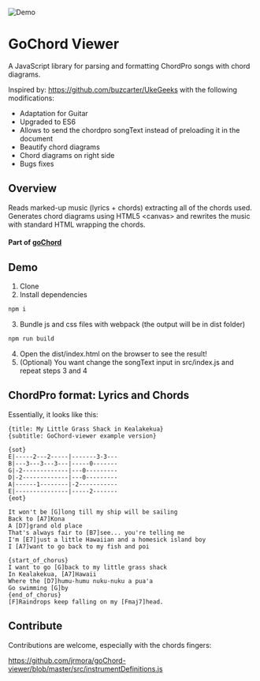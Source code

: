![Demo](https://github.com/jrmora/goChord-viewer/blob/master/GoChordViewer.png)

# GoChord Viewer
A JavaScript library for parsing and formatting ChordPro songs with chord diagrams.

Inspired by: https://github.com/buzcarter/UkeGeeks with the following modifications:

* Adaptation for Guitar
* Upgraded to ES6 
* Allows to send the chordpro songText instead of preloading it in the document
* Beautify chord diagrams
* Chord diagrams on right side
* Bugs fixes

## Overview
Reads marked-up music (lyrics + chords) extracting all of the chords used.
Generates chord diagrams using HTML5 &lt;canvas&gt; and rewrites the music with standard HTML wrapping the chords.

#### Part of [goChord](https://gochord.com/)

## Demo
1.  Clone
2.  Install dependencies
```bash 
npm i
```
3.  Bundle js and css files with webpack (the output will be in dist folder)
```bash 
npm run build
```
4.  Open the dist/index.html on the browser to see the result!
5.  (Optional) You want change the songText input in src/index.js and repeat steps 3 and 4

## ChordPro format: Lyrics and Chords

Essentially, it looks like this:

```
{title: My Little Grass Shack in Kealakekua}
{subtitle: GoChord-viewer example version}

{sot}
E|-----2---2-----|-------3-3---
B|---3---3---3---|-----0-------
G|-2-------------|---0---------
D|-2-------------|---0---------
A|------1--------|-2-----------
E|---------------|-----2-------
{eot}

It won't be [G]long till my ship will be sailing
Back to [A7]Kona
A [D7]grand old place
That's always fair to [B7]see... you're telling me
I'm [E7]just a little Hawaiian and a homesick island boy
I [A7]want to go back to my fish and poi

{start_of_chorus}
I want to go [G]back to my little grass shack
In Kealakekua, [A7]Hawaii
Where the [D7]humu-humu nuku-nuku a pua'a
Go swimming [G]by
{end_of_chorus}
[F]Raindrops keep falling on my [Fmaj7]head.
```

## Contribute

Contributions are welcome, especially with the chords fingers:

https://github.com/jrmora/goChord-viewer/blob/master/src/instrumentDefinitions.js
